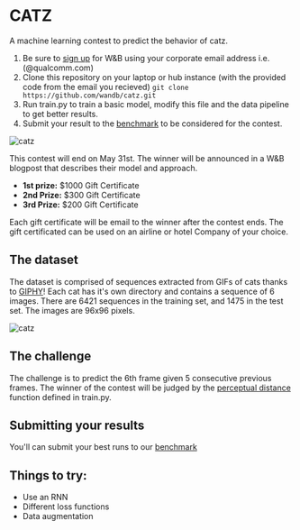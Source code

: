 # CATZ

A machine learning contest to predict the behavior of catz.  

1. Be sure to [sign up](https://app.wandb.ai/login?signup=true) for W&B using your corporate email address i.e. (@qualcomm.com)
2. Clone this repository on your laptop or hub instance (with the provided code from the email you recieved) `git clone https://github.com/wandb/catz.git`
3. Run train.py to train a basic model, modify this file and the data pipeline to get better results.
4. Submit your result to the [benchmark](https://app.wandb.ai/wandb/catz/benchmark) to be considered for the contest.

![catz](https://www.americanhumane.org/app/uploads/2016/08/animals-cats-cute-45170-min-1024x569.jpg)

This contest will end on May 31st.  The winner will be announced in a W&B blogpost that describes their model and approach.

* **1st prize:** $1000 Gift Certificate
* **2nd Prize:** $300 Gift Certificate
* **3rd Prize:** $200 Gift Certificate

Each gift certificate will be email to the winner after the contest ends.  The gift certificated can be used on an airline or hotel Company of your choice.

## The dataset

The dataset is comprised of sequences extracted from GIFs of cats thanks to [GIPHY](https://giphy.com)! Each cat has it's own directory and contains a sequence of 6 images. There are 6421 sequences in the training set, and 1475 in the test set. The images are 96x96 pixels.

![catz](https://storage.googleapis.com/wandb/catz.jpg)

## The challenge

The challenge is to predict the 6th frame given 5 consecutive previous frames. The winner of the contest will be judged by the [perceptual distance](https://www.compuphase.com/cmetric.htm) function defined in train.py.

## Submitting your results

You'll can submit your best runs to our [benchmark](https://app.wandb.ai/wandb/catz/benchmark)

## Things to try:

- Use an RNN
- Different loss functions
- Data augmentation
